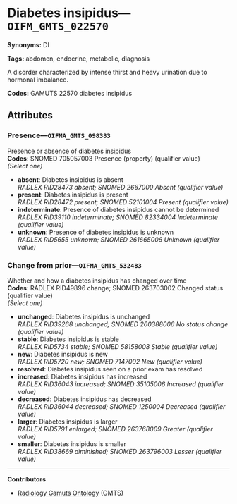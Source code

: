 # Diabetes insipidus—`OIFM_GMTS_022570`

**Synonyms:** DI

**Tags:** abdomen, endocrine, metabolic, diagnosis

A disorder characterized by intense thirst and heavy urination due to hormonal imbalance.

**Codes:** GAMUTS 22570 diabetes insipidus

## Attributes

### Presence—`OIFMA_GMTS_098383`

Presence or absence of diabetes insipidus  
**Codes**: SNOMED 705057003 Presence (property) (qualifier value)  
*(Select one)*

- **absent**: Diabetes insipidus is absent  
_RADLEX RID28473 absent; SNOMED 2667000 Absent (qualifier value)_
- **present**: Diabetes insipidus is present  
_RADLEX RID28472 present; SNOMED 52101004 Present (qualifier value)_
- **indeterminate**: Presence of diabetes insipidus cannot be determined  
_RADLEX RID39110 indeterminate; SNOMED 82334004 Indeterminate (qualifier value)_
- **unknown**: Presence of diabetes insipidus is unknown  
_RADLEX RID5655 unknown; SNOMED 261665006 Unknown (qualifier value)_

### Change from prior—`OIFMA_GMTS_532483`

Whether and how a diabetes insipidus has changed over time  
**Codes**: RADLEX RID49896 change; SNOMED 263703002 Changed status (qualifier value)  
*(Select one)*

- **unchanged**: Diabetes insipidus is unchanged  
_RADLEX RID39268 unchanged; SNOMED 260388006 No status change (qualifier value)_
- **stable**: Diabetes insipidus is stable  
_RADLEX RID5734 stable; SNOMED 58158008 Stable (qualifier value)_
- **new**: Diabetes insipidus is new  
_RADLEX RID5720 new; SNOMED 7147002 New (qualifier value)_
- **resolved**: Diabetes insipidus seen on a prior exam has resolved  
- **increased**: Diabetes insipidus has increased  
_RADLEX RID36043 increased; SNOMED 35105006 Increased (qualifier value)_
- **decreased**: Diabetes insipidus has decreased  
_RADLEX RID36044 decreased; SNOMED 1250004 Decreased (qualifier value)_
- **larger**: Diabetes insipidus is larger  
_RADLEX RID5791 enlarged; SNOMED 263768009 Greater (qualifier value)_
- **smaller**: Diabetes insipidus is smaller  
_RADLEX RID38669 diminished; SNOMED 263796003 Lesser (qualifier value)_

---

**Contributors**

- [Radiology Gamuts Ontology](https://gamuts.net/) (GMTS)